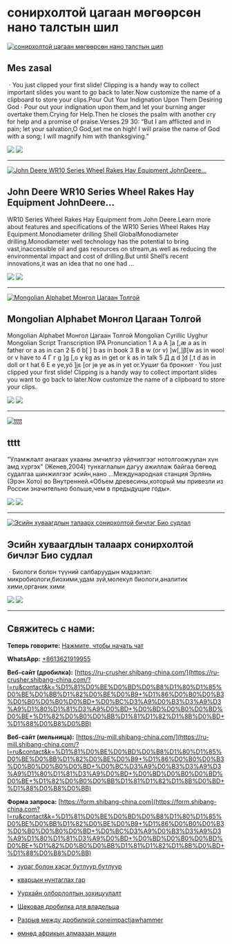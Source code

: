 # сонирхолтой цагаан мөгөөрсөн нано талстын шил

<a href="https://swt.shibang-china.com/?l=ru&img&k=%D1%81%D0%BE%D0%BD%D0%B8%D1%80%D1%85%D0%BE%D0%BB%D1%82%D0%BE%D0%B9+%D1%86%D0%B0%D0%B3%D0%B0%D0%B0%D0%BD+%D0%BC%D3%A9%D0%B3%D3%A9%D3%A9%D1%80%D1%81%D3%A9%D0%BD+%D0%BD%D0%B0%D0%BD%D0%BE+%D1%82%D0%B0%D0%BB%D1%81%D1%82%D1%8B%D0%BD+%D1%88%D0%B8%D0%BB" target="_blank">![сонирхолтой цагаан мөгөөрсөн нано талстын шил](http://static.shibang-china.com/all-800x300/81.jpg)</a>

## Mes zasal
&nbsp;&#0183;&#32;You just clipped your first slide! Clipping is a handy way to collect important slides you want to go back to later.Now customize the name of a clipboard to store your clips.Pour Out Your Indignation Upon Them Desiring God&nbsp;&#0183;&#32;Pour out your indignation upon them,and let your burning anger overtake them.Crying for Help.Then he closes the psalm with another cry for help and a promise of praise.Verses 29 30: “But I am afflicted and in pain; let your salvation,O God,set me on high! I will praise the name of God with a song; I will magnify him with thanksgiving.”


<a href="https://whatsapp.shibangsoft.com/WhatsApp.php" target="_blank" title="WhatsApp">![](http://static.shibang-china.com/icon/whatsapp.png)</a> <a href="https://swt.shibang-china.com/?l=ru&icon&k=%D1%81%D0%BE%D0%BD%D0%B8%D1%80%D1%85%D0%BE%D0%BB%D1%82%D0%BE%D0%B9+%D1%86%D0%B0%D0%B3%D0%B0%D0%B0%D0%BD+%D0%BC%D3%A9%D0%B3%D3%A9%D3%A9%D1%80%D1%81%D3%A9%D0%BD+%D0%BD%D0%B0%D0%BD%D0%BE+%D1%82%D0%B0%D0%BB%D1%81%D1%82%D1%8B%D0%BD+%D1%88%D0%B8%D0%BB" target="_blank">![](http://static.shibang-china.com/icon/chat-ru.png)</a>

---

<a href="https://swt.shibang-china.com/?l=ru&img&k=%D1%81%D0%BE%D0%BD%D0%B8%D1%80%D1%85%D0%BE%D0%BB%D1%82%D0%BE%D0%B9+%D1%86%D0%B0%D0%B3%D0%B0%D0%B0%D0%BD+%D0%BC%D3%A9%D0%B3%D3%A9%D3%A9%D1%80%D1%81%D3%A9%D0%BD+%D0%BD%D0%B0%D0%BD%D0%BE+%D1%82%D0%B0%D0%BB%D1%81%D1%82%D1%8B%D0%BD+%D1%88%D0%B8%D0%BB" target="_blank">![John Deere WR10 Series Wheel Rakes Hay Equipment JohnDeere…](http://static.shibang-china.com/all-800x300/603.jpg)</a>

## John Deere WR10 Series Wheel Rakes Hay Equipment JohnDeere…
WR10 Series Wheel Rakes Hay Equipment from John Deere.Learn more about features and specifications of the WR10 Series Wheel Rakes Hay Equipment.Monodiameter drilling Shell GlobalMonodiameter drilling.Monodiameter well technology has the potential to bring vast,inaccessible oil and gas resources on stream,as well as reducing the environmental impact and cost of drilling.But until Shell’s recent innovations,it was an idea that no one had …


<a href="https://whatsapp.shibangsoft.com/WhatsApp.php" target="_blank" title="WhatsApp">![](http://static.shibang-china.com/icon/whatsapp.png)</a> <a href="https://swt.shibang-china.com/?l=ru&icon&k=%D1%81%D0%BE%D0%BD%D0%B8%D1%80%D1%85%D0%BE%D0%BB%D1%82%D0%BE%D0%B9+%D1%86%D0%B0%D0%B3%D0%B0%D0%B0%D0%BD+%D0%BC%D3%A9%D0%B3%D3%A9%D3%A9%D1%80%D1%81%D3%A9%D0%BD+%D0%BD%D0%B0%D0%BD%D0%BE+%D1%82%D0%B0%D0%BB%D1%81%D1%82%D1%8B%D0%BD+%D1%88%D0%B8%D0%BB" target="_blank">![](http://static.shibang-china.com/icon/chat-ru.png)</a>

---

<a href="https://swt.shibang-china.com/?l=ru&img&k=%D1%81%D0%BE%D0%BD%D0%B8%D1%80%D1%85%D0%BE%D0%BB%D1%82%D0%BE%D0%B9+%D1%86%D0%B0%D0%B3%D0%B0%D0%B0%D0%BD+%D0%BC%D3%A9%D0%B3%D3%A9%D3%A9%D1%80%D1%81%D3%A9%D0%BD+%D0%BD%D0%B0%D0%BD%D0%BE+%D1%82%D0%B0%D0%BB%D1%81%D1%82%D1%8B%D0%BD+%D1%88%D0%B8%D0%BB" target="_blank">![Mongolian Alphabet Монгол Цагаан Толгой](http://static.shibang-china.com/all-800x300/71.jpg)</a>

## Mongolian Alphabet Монгол Цагаан Толгой
Mongolian Alphabet Монгол Цагаан Толгой Mongolian Cyrillic Uyghur Mongolian Script Transcription IPA Pronunciation 1 А а A ]a [,&#230; a as in father or a as in can 2 Б б b[ ] b as in book 3 В в w (or v) ]w[,]β[w as in wool or v have to 4 Г г g ]ɡ [,ɢ ɣ kg as in get or k as in talk 5 Д д d ]d [,t d as in doll or t hat 6 Е е ye,y&#246; ]jɛ [or jɵ ye as in yet or.Уушиг ба бронхит&nbsp;&#0183;&#32;You just clipped your first slide! Clipping is a handy way to collect important slides you want to go back to later.Now customize the name of a clipboard to store your clips.


<a href="https://whatsapp.shibangsoft.com/WhatsApp.php" target="_blank" title="WhatsApp">![](http://static.shibang-china.com/icon/whatsapp.png)</a> <a href="https://swt.shibang-china.com/?l=ru&icon&k=%D1%81%D0%BE%D0%BD%D0%B8%D1%80%D1%85%D0%BE%D0%BB%D1%82%D0%BE%D0%B9+%D1%86%D0%B0%D0%B3%D0%B0%D0%B0%D0%BD+%D0%BC%D3%A9%D0%B3%D3%A9%D3%A9%D1%80%D1%81%D3%A9%D0%BD+%D0%BD%D0%B0%D0%BD%D0%BE+%D1%82%D0%B0%D0%BB%D1%81%D1%82%D1%8B%D0%BD+%D1%88%D0%B8%D0%BB" target="_blank">![](http://static.shibang-china.com/icon/chat-ru.png)</a>

---

<a href="https://swt.shibang-china.com/?l=ru&img&k=%D1%81%D0%BE%D0%BD%D0%B8%D1%80%D1%85%D0%BE%D0%BB%D1%82%D0%BE%D0%B9+%D1%86%D0%B0%D0%B3%D0%B0%D0%B0%D0%BD+%D0%BC%D3%A9%D0%B3%D3%A9%D3%A9%D1%80%D1%81%D3%A9%D0%BD+%D0%BD%D0%B0%D0%BD%D0%BE+%D1%82%D0%B0%D0%BB%D1%81%D1%82%D1%8B%D0%BD+%D1%88%D0%B8%D0%BB" target="_blank">![tttt](http://static.shibang-china.com/all-800x300/1344.jpg)</a>

## tttt
&quot;Уламжлалт анагаах ухааны эмчилгээ үйлчилгээг нотолгоожуулан хүн амд хүргэх&quot; (Женев,2004) тунхаглалын дагуу ажиллаж байгаа бөгөөд судалгаа шинжилгээг эсийн,нано …Международная станция Эрлянь (Эрэн Хото) во Внутренней.&#171;Объем древесины,который мы привезли из России значительно больше,чем в предыдущие годы&#187;.


<a href="https://whatsapp.shibangsoft.com/WhatsApp.php" target="_blank" title="WhatsApp">![](http://static.shibang-china.com/icon/whatsapp.png)</a> <a href="https://swt.shibang-china.com/?l=ru&icon&k=%D1%81%D0%BE%D0%BD%D0%B8%D1%80%D1%85%D0%BE%D0%BB%D1%82%D0%BE%D0%B9+%D1%86%D0%B0%D0%B3%D0%B0%D0%B0%D0%BD+%D0%BC%D3%A9%D0%B3%D3%A9%D3%A9%D1%80%D1%81%D3%A9%D0%BD+%D0%BD%D0%B0%D0%BD%D0%BE+%D1%82%D0%B0%D0%BB%D1%81%D1%82%D1%8B%D0%BD+%D1%88%D0%B8%D0%BB" target="_blank">![](http://static.shibang-china.com/icon/chat-ru.png)</a>

---

<a href="https://swt.shibang-china.com/?l=ru&img&k=%D1%81%D0%BE%D0%BD%D0%B8%D1%80%D1%85%D0%BE%D0%BB%D1%82%D0%BE%D0%B9+%D1%86%D0%B0%D0%B3%D0%B0%D0%B0%D0%BD+%D0%BC%D3%A9%D0%B3%D3%A9%D3%A9%D1%80%D1%81%D3%A9%D0%BD+%D0%BD%D0%B0%D0%BD%D0%BE+%D1%82%D0%B0%D0%BB%D1%81%D1%82%D1%8B%D0%BD+%D1%88%D0%B8%D0%BB" target="_blank">![Эсийн хуваагдлын талаарх сонирхолтой бичлэг Био судлал](http://static.shibang-china.com/all-800x300/1415.jpg)</a>

## Эсийн хуваагдлын талаарх сонирхолтой бичлэг Био судлал
&nbsp;&#0183;&#32;Биологи болон түүний салбаруудын мэдээлэл: микробиологи,биохими,удам зүй,молекул биологи,аналитик хими,органик хими

<a href="https://whatsapp.shibangsoft.com/WhatsApp.php" target="_blank" title="WhatsApp">![](http://static.shibang-china.com/icon/whatsapp.png)</a> <a href="https://swt.shibang-china.com/?l=ru&icon&k=%D1%81%D0%BE%D0%BD%D0%B8%D1%80%D1%85%D0%BE%D0%BB%D1%82%D0%BE%D0%B9+%D1%86%D0%B0%D0%B3%D0%B0%D0%B0%D0%BD+%D0%BC%D3%A9%D0%B3%D3%A9%D3%A9%D1%80%D1%81%D3%A9%D0%BD+%D0%BD%D0%B0%D0%BD%D0%BE+%D1%82%D0%B0%D0%BB%D1%81%D1%82%D1%8B%D0%BD+%D1%88%D0%B8%D0%BB" target="_blank">![](http://static.shibang-china.com/icon/chat-ru.png)</a>

---
## Свяжитесь с нами:

**Теперь говорите:** [Нажмите, чтобы начать чат](https://swt.shibang-china.com?l=ru&contact&k=%D1%81%D0%BE%D0%BD%D0%B8%D1%80%D1%85%D0%BE%D0%BB%D1%82%D0%BE%D0%B9+%D1%86%D0%B0%D0%B3%D0%B0%D0%B0%D0%BD+%D0%BC%D3%A9%D0%B3%D3%A9%D3%A9%D1%80%D1%81%D3%A9%D0%BD+%D0%BD%D0%B0%D0%BD%D0%BE+%D1%82%D0%B0%D0%BB%D1%81%D1%82%D1%8B%D0%BD+%D1%88%D0%B8%D0%BB)

**WhatsApp:**  [+8613621919955](https://whatsapp.shibangsoft.com/WhatsApp.php)

**Веб-сайт (дробилка):** [https://ru-crusher.shibang-china.com/](https://ru-crusher.shibang-china.com/?l=ru&contact&k=%D1%81%D0%BE%D0%BD%D0%B8%D1%80%D1%85%D0%BE%D0%BB%D1%82%D0%BE%D0%B9+%D1%86%D0%B0%D0%B3%D0%B0%D0%B0%D0%BD+%D0%BC%D3%A9%D0%B3%D3%A9%D3%A9%D1%80%D1%81%D3%A9%D0%BD+%D0%BD%D0%B0%D0%BD%D0%BE+%D1%82%D0%B0%D0%BB%D1%81%D1%82%D1%8B%D0%BD+%D1%88%D0%B8%D0%BB)

**Веб-сайт (мельница):** [https://ru-mill.shibang-china.com/](https://ru-mill.shibang-china.com/?l=ru&contact&k=%D1%81%D0%BE%D0%BD%D0%B8%D1%80%D1%85%D0%BE%D0%BB%D1%82%D0%BE%D0%B9+%D1%86%D0%B0%D0%B3%D0%B0%D0%B0%D0%BD+%D0%BC%D3%A9%D0%B3%D3%A9%D3%A9%D1%80%D1%81%D3%A9%D0%BD+%D0%BD%D0%B0%D0%BD%D0%BE+%D1%82%D0%B0%D0%BB%D1%81%D1%82%D1%8B%D0%BD+%D1%88%D0%B8%D0%BB)

**Форма запроса:** [https://form.shibang-china.com](https://form.shibang-china.com?l=ru&contact&k=%D1%81%D0%BE%D0%BD%D0%B8%D1%80%D1%85%D0%BE%D0%BB%D1%82%D0%BE%D0%B9+%D1%86%D0%B0%D0%B3%D0%B0%D0%B0%D0%BD+%D0%BC%D3%A9%D0%B3%D3%A9%D3%A9%D1%80%D1%81%D3%A9%D0%BD+%D0%BD%D0%B0%D0%BD%D0%BE+%D1%82%D0%B0%D0%BB%D1%81%D1%82%D1%8B%D0%BD+%D1%88%D0%B8%D0%BB)

* [зураг болон хэсэг бутлуур бутлуур](../128/%D0%B7%D1%83%D1%80%D0%B0%D0%B3%20%D0%B1%D0%BE%D0%BB%D0%BE%D0%BD%20%D1%85%D1%8D%D1%81%D1%8D%D0%B3%20%D0%B1%D1%83%D1%82%D0%BB%D1%83%D1%83%D1%80%20%D0%B1%D1%83%D1%82%D0%BB%D1%83%D1%83%D1%80.md)

* [кварцын нунтаглах гар](../129/%D0%BA%D0%B2%D0%B0%D1%80%D1%86%D1%8B%D0%BD%20%D0%BD%D1%83%D0%BD%D1%82%D0%B0%D0%B3%D0%BB%D0%B0%D1%85%20%D0%B3%D0%B0%D1%80.md)

* [Уурхайн олборлолтын зохицуулалт](../129/%D0%A3%D1%83%D1%80%D1%85%D0%B0%D0%B9%D0%BD%20%D0%BE%D0%BB%D0%B1%D0%BE%D1%80%D0%BB%D0%BE%D0%BB%D1%82%D1%8B%D0%BD%20%D0%B7%D0%BE%D1%85%D0%B8%D1%86%D1%83%D1%83%D0%BB%D0%B0%D0%BB%D1%82.md)

* [Щековая дробилка для владельца](../126/%D0%A9%D0%B5%D0%BA%D0%BE%D0%B2%D0%B0%D1%8F%20%D0%B4%D1%80%D0%BE%D0%B1%D0%B8%D0%BB%D0%BA%D0%B0%20%D0%B4%D0%BB%D1%8F%20%D0%B2%D0%BB%D0%B0%D0%B4%D0%B5%D0%BB%D1%8C%D1%86%D0%B0.md)

* [Разрыв между дробилкой coneimpactjawhammer](../130/%D0%A0%D0%B0%D0%B7%D1%80%D1%8B%D0%B2%20%D0%BC%D0%B5%D0%B6%D0%B4%D1%83%20%D0%B4%D1%80%D0%BE%D0%B1%D0%B8%D0%BB%D0%BA%D0%BE%D0%B9%20coneimpactjawhammer.md)

* [өмнөд африкын алмаазан машин](../128/%D3%A9%D0%BC%D0%BD%D3%A9%D0%B4%20%D0%B0%D1%84%D1%80%D0%B8%D0%BA%D1%8B%D0%BD%20%D0%B0%D0%BB%D0%BC%D0%B0%D0%B0%D0%B7%D0%B0%D0%BD%20%D0%BC%D0%B0%D1%88%D0%B8%D0%BD.md)